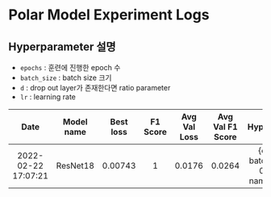 # Polar Model Experiment Logs

## Hyperparameter 설명

- `epochs` : 훈련에 진행한 epoch 수
- `batch_size` : batch size 크기
- `d` : drop out layer가 존재한다면 ratio parameter
- `lr` : learning rate

| Date | Model name | Best loss | F1 Score | Avg Val Loss | Avg Val F1 Score | Hyperparameters |
|:--:|:---:|:---:|:---:|:---:|:---:|:---:|
|2022-02-22 17:07:21|ResNet18|0.00743|1|0.0176|0.0264|{epochs: 10, batch_size: 32, d: 0.5, lr: 0.01, name: ResNet18}|
